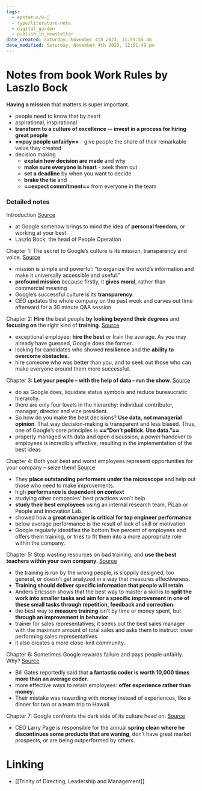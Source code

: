```yaml
---
tags:
  - epstatus/0-🌰
  - type/literature-note
  - digital_garden
  - publish_in_newsletter
date_created: Saturday, November 4th 2023, 11:59:55 am
date_modified: Saturday, November 4th 2023, 12:01:49 pm
---
```

# Notes from book Work Rules by Laszlo Bock

**Having a mission** that matters is super important. 
+ people need to know that by heart
+ aspirational, inspirational
+ **transform to a culture of excellence -- invest in a process for hiring great people**
+ **==pay people unfairly==** - give people the share of their remarkable value they created
+ decision making
	+ **explain how decision are made** and why
	+ **make sure everyone is heart** - seek them out
	+ **set a deadline** by when you want to decide
	+ **brake the tie** and 
	+ **==expect commitment==** from everyone in the team

### Detailed notes
Introduction [Source](https://blinkist.com/nc/reader/work-rules-en?chapter=0)
- at Google somehow brings to mind the idea of **personal freedom**, or working at your best 
- Laszlo Bock, the head of People Operation

Chapter 1: The secret to Google’s culture is its mission, transparency and voice. [Source](https://blinkist.com/nc/reader/work-rules-en?chapter=1)
- mission is simple and powerful: “to organize the world’s information and make it universally accessible and useful.”
- **profound mission** because firstly, it **gives moral**, rather than commercial meaning
- Google’s successful culture is its **transparency**.
- CEO updates the whole company on the past week and carves out time afterward for a 30 minute Q&A session

Chapter 2: **Hire** the best people **by looking beyond their degrees** and **focusing on** the right kind of **training**. [Source](https://blinkist.com/nc/reader/work-rules-en?chapter=2)
- exceptional employee: **hire the best** or train the average. As you may already have guessed, Google does the former.
- looking for candidates who showed **resilience** and the **ability to overcome obstacles.**
- hire someone who was better than you, and to seek out those who can make everyone around them more successful.

Chapter 3: **Let your people – with the help of data – run the show**. [Source](https://blinkist.com/nc/reader/work-rules-en?chapter=3)
- do as Google does, liquidate status symbols and reduce bureaucratic hierarchy.
- there are only four levels in the hierarchy: individual contributor, manager, director and vice president.
- So how do you make the best decisions? **Use data, not managerial opinion**. That way decision-making is transparent and less biased. Thus, one of Google’s core principles is **==“Don’t politick. Use data.”==**
- properly managed with data and open discussion, a power handover to employees is incredibly effective, resulting in the implementation of the best ideas

Chapter 4: Both your best and worst employees represent opportunities for your company – seize them! [Source](https://blinkist.com/nc/reader/work-rules-en?chapter=4)
- They **place outstanding performers under the microscope** and help out those who need to make improvements.
- high **performance is dependent on context**
- studying other companies’ best practices won’t help
- **study their best employees** using an internal research team, PiLab or People and Innovation Lab.
- showed how **a great manager is critical for top engineer performance**
- below average performance is the result of lack of skill or motivation
- Google regularly identifies the bottom five percent of employees and offers them training, or tries to fit them into a more appropriate role within the company.

Chapter 5: Stop wasting resources on bad training, and **use the best teachers within your own company**. [Source](https://blinkist.com/nc/reader/work-rules-en?chapter=5)
- the training is run by the wrong people, is sloppily designed, too general, or doesn’t get analyzed in a way that measures effectiveness.
- **Training should deliver specific information that people will retain**
- Anders Ericsson shows that the best way to master a skill is to **split the work into smaller tasks and aim for a specific improvement in one of these small tasks through repetition, feedback and correction.**
- the best way to **measure training** isn’t by time or money spent, but **through an improvement in behavior**.
-  trainer for sales representatives, it seeks out the best sales manager with the maximum amount of total sales and asks them to instruct lower performing sales representatives.
- it also creates a more close-knit community.

Chapter 6: Sometimes Google rewards failure and pays people unfairly. Why? [Source](https://blinkist.com/nc/reader/work-rules-en?chapter=6)
- Bill Gates reportedly said that **a fantastic coder is worth 10,000 times more than an average coder**.
- more effective ways to retain employees: **offer experience rather than money.**
- Their mistake was rewarding with money instead of experiences, like a dinner for two or a team trip to Hawaii. 

Chapter 7: Google confronts the dark side of its culture head on. [Source](https://blinkist.com/nc/reader/work-rules-en?chapter=7)
- CEO Larry Page is responsible for the annual **spring clean where he discontinues some products that are waning**, don’t have great market prospects, or are being outperformed by others.


# Linking
+ [[Trinity of Directing, Leadership and Management]]